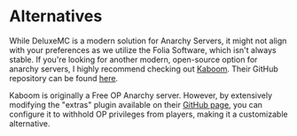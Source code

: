 # Alternatives

While DeluxeMC is a modern solution for Anarchy Servers, it might not align with your preferences as we utilize the Folia Software, which isn't always stable. If you're looking for another modern, open-source option for anarchy servers, I highly recommend checking out [Kaboom](https://kaboom.pw/). Their GitHub repository can be found [here](https://github.com/kaboomserver).

Kaboom is originally a Free OP Anarchy server. However, by extensively modifying the "extras" plugin available on their [GitHub page](https://github.com/kaboomserver/extras), you can configure it to withhold OP privileges from players, making it a customizable alternative.
